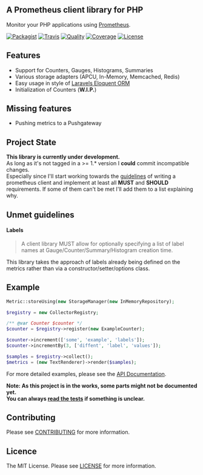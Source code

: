 ## A Prometheus client library for PHP

Monitor your PHP applications using [Prometheus](https://prometheus.io).  

[![Packagist][icon-version]][link-version]
[![Travis][icon-travis]][link-travis]
[![Quality][icon-code-quality]][link-code-quality]
[![Coverage][icon-code-coverage]][link-code-coverage]
[![License][icon-license]][link-license]


## Features

- Support for Counters, Gauges, Histograms, Summaries
- Various storage adapters (APCU, In-Memory, Memcached, Redis)
- Easy usage in style of [Laravels Eloquent ORM](https://laravel.com/docs/5.6/eloquent)
- Initialization of Counters (**W.I.P.**)

## Missing features

- Pushing metrics to a Pushgateway
  
## Project State

**This library is currently under development.**  
As long as it's not tagged in a >= 1.* version I **could** commit incompatible changes.  
Especially since I'll start working towards the [guidelines](https://prometheus.io/docs/instrumenting/writing_clientlibs/) 
of writing a prometheus client and implement at least all **MUST** and **SHOULD** requirements. If some of them can't be met I'll add them to a list explaining why.

## Unmet guidelines

#### Labels

>A client library MUST allow for optionally specifying a list of label names at Gauge/Counter/Summary/Histogram creation time.
  
This library takes the approach of labels already being defined on the metrics rather than via a constructor/setter/options class.

## Example

```php
Metric::storeUsing(new StorageManager(new InMemoryRepository);

$registry = new CollectorRegistry;

/** @var Counter $counter */
$counter = $registry->register(new ExampleCounter);

$counter->increment(['some', 'example', 'labels']);
$counter->incrementBy(3, ['diffent', 'label', 'values']);

$samples = $registry->collect();
$metrics = (new TextRenderer)->render($samples);
```


For more detailed examples, please see the [API Documentation](docs/README.md).
    
**Note: As this project is in the works, some parts might not be documented yet.  
You can always [read the tests](tests/Integration/TestCase.php) if something is unclear.**

## Contributing

Please see [CONTRIBUTING](CONTRIBUTING.md) for more information.

## Licence

The MIT License. Please see [LICENSE](LICENSE.md) for more information.

[icon-version]: https://img.shields.io/packagist/v/krenor/prometheus-client.svg?style=flat-square
[icon-travis]: https://img.shields.io/travis/krenor/prometheus-client.svg?style=flat-square
[icon-code-quality]: https://img.shields.io/scrutinizer/g/krenor/prometheus-client.svg?style=flat-square
[icon-code-coverage]: https://img.shields.io/scrutinizer/coverage/g/krenor/prometheus-client.svg?style=flat-square
[icon-license]: https://img.shields.io/github/license/krenor/prometheus-client.svg?style=flat-square

[link-version]: https://packagist.org/packages/krenor/prometheus-client
[link-travis]: http://travis-ci.org/krenor/prometheus-client
[link-code-quality]: https://scrutinizer-ci.com/g/krenor/prometheus-client
[link-code-coverage]: https://scrutinizer-ci.com/g/krenor/prometheus-client
[link-license]: https://github.com/krenor/prometheus-client/blob/master/LICENSE.md
